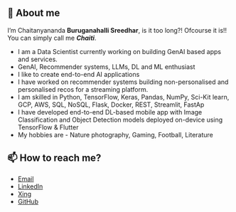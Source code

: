 ## 🌱 About me

I’m Chaitanyananda **Buruganahalli Sreedhar**, is it too long?! Ofcourse it is!! You can simply call me ***Chaiti***.

 - I am a Data Scientist currently working on building GenAI based apps and services.
 - GenAI, Recommender systems, LLMs, DL and ML enthusiast
 - I like to create end-to-end AI applications
 - I have worked on recommender systems building non-personalised and personalised recos for a streaming platform.
 - I am skilled in Python, TensorFlow, Keras, Pandas, NumPy, Sci-Kit learn, GCP, AWS, SQL, NoSQL, Flask, Docker, REST, Streamlit, FastAp
 - I have developed end-to-end DL-based mobile app with Image Classification and Object Detection models deployed on-device using TensorFlow & Flutter
 - My hobbies are - Nature photography, Gaming, Football, Literature
 
## 📫 How to reach me?
 - [Email](mailto:chaitanyanandabs@gmail.com)
  - [LinkedIn](https://linkedin.com/in/chaiti)
  - [Xing](https://xing.com/profile/Chaitanyananda_BS)
  - [GitHub](https://github.com/chaiti93)
